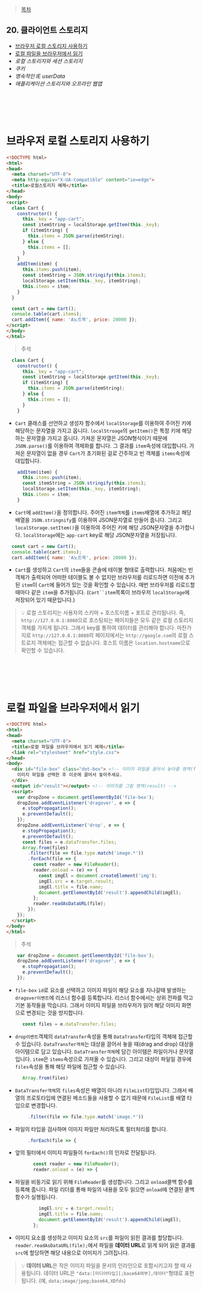 > [목차](index.md)  
## 20. 클라이언트 스토리지
- [브라우저 로컬 스토리지 사용하기](#브라우저-로컬-스토리지-사용하기)
- [로컬 파일을 브라우저에서 읽기](#로컬-파일을-브라우저에서-읽기)
- *로컬 스토리지와 세션 스토리지*
- *쿠키*
- *영속적인 IE userData*
- *애플리케이션 스토리지와 오프라인 웹앱*

<br><br>
<br><br>






# 브라우저 로컬 스토리지 사용하기
```html
<!DOCTYPE html>
<html>
<head>
  <meta charset="UTF-8">
  <meta http-equiv="X-UA-Compatible" content="ie=edge">  
  <title>로컬스토리지 예제</title>
</head>
<body>
<script>
  class Cart {
    constructor() {
      this._key = "app-cart";
      const itemString = localStorage.getItem(this._key);
      if (itemString) {
        this.items = JSON.parse(itemString);
      } else {
        this.items = [];
      }
    }
    addItem(item) {
      this.items.push(item);
      const itemString = JSON.stringify(this.items);
      localStorage.setItem(this._key, itemString);
      this.items = item;
    }
  }

  const cart = new Cart();
  console.table(cart.items);
  cart.addItem({ name: 'A노트북', price: 20000 });
</script>
</body>
</html>
```  
> 주석
```javascript
  class Cart {
    constructor() {
      this._key = "app-cart";
      const itemString = localStorage.getItem(this._key);
      if (itemString) {
        this.items = JSON.parse(itemString);
      } else {
        this.items = [];
      }
    }
```
- `Cart` 클래스를 선언하고 생성자 함수에서 `localStorage`를 이용하여 주어진 키에 해당하는 문자열을 가지고 옵니다. `localStroage`의
 `getItem()`은 특정 키에 해당하는 문자열을 가지고 옵니다. 가져온 문자열은 JSON형식이기 때문에 `JSON.parse()`를 이용하여 객체화를 합니다.
 그 결과를 `item`속성에 대입합니다. 가져온 문자열이 없을 경우 `Cart`가 초기화된 걸로 간주하고 빈 객체를 `items`속성에 대입합니다.  
```javascript
    addItem(item) {
      this.items.push(item);
      const itemString = JSON.stringify(this.items);
      localStorage.setItem(this._key, itemString);
      this.items = item;
    }
```
- `Cart`에 `addItem()`을 정의합니다. 주어진 `item객체`를 `items`배열에 추가하고 해당 배열을 `JSON.stringnify`를 이용하여 JSON문자열로
 만들어 줍니다. 그리고 `localStorage.setItem()`을 이용하여 주어진 키에 해당 JSON문자열을 추가합니다. `localStorage`에는
 `app-cart` key로 해당 JSON문자열을 저장됩니다.  
```javascript
  const cart = new Cart();
  console.table(cart.items);
  cart.addItem({ name: 'A노트북', price: 20000 });
```
- `Cart`를 생성하고 `Cart`의 `item`들을 콘솔에 테이블 형태로 출력합니다. 처음에는 빈 객체가 출력되어
 어떠한 테이블도 볼 수 없지만 브라우저를 리로드하면 이전에 추가된 `item`이 `Cart`에 들어가 있는 것을 확인할 수 있습니다.
 매번 브라우저를 리로드할 때마다 같은 `item`을 추가됩니다. (`Cart``item`목록이 브라우저 `localStorage`에 저장되어 있기 때문입니다.)  
> :bulb: 로컬 스토리지는 사용자의 스키마 + 호스트이름 + 포트로 관리됩니다. 즉, `http://127.0.0.1:8080`으로 호스팅되는 페이지들은 모두 같은 로컬
 스토리지 객체를 가지게 됩니다. 그래서 key를 통하여 데이터를 관리해야 합니다. 마찬가지로 `http://127.0.0.1:8080`의 페이지에서는
 `http://google.com`의 로컬 스트로지 객체에는 접근할 수 없습니다. 호스트 이름은 `location.hostname`으로 확인할 수 있습니다.  

<br><br>
<br><br>






# 로컬 파일을 브라우저에서 읽기
```html
<!DOCTYPE html>
<html>
<head>
  <meta charset="UTF-8"> 
  <title>로컬 파일을 브라우저에서 읽기 예제</title>
  <link rel="stylesheet" href="style.css">
</head>
<body>
  <div id="file-box" class="dot-box"> <!-- 이미지 파일을 끌어서 놓아줄 영역(file-box) -->
    이미지 파일을 선택한 후 이곳에 끌어서 놓아주세요.
  </div>
  <output id="result"></output> <!-- 이미지를 그릴 영역(result) -->
  <script>
    var dropZone = document.getElementById('file-box');
    dropZone.addEventListener('dragover', e => {
      e.stopPropagation();
      e.preventDefault();
    });
    dropZone.addEventListener('drop', e => {
      e.stopPropagation();
      e.preventDefault();
      const files = e.dataTransfer.files;      
      Array.from(files)
        .filter(file => file.type.match('image.*'))
        .forEach(file => {
          const reader = new FileReader();
          reader.onload = (e) => {
            const imgEl = document.createElement('img');
            imgEl.src = e.target.result;
            imgEl.title = file.name;
            document.getElementById('result').appendChild(imgEl);
          };
          reader.readAsDataURL(file);
        });
    });
  </script>
</body>
</html>
```
> 주석
```javascript
    var dropZone = document.getElementById('file-box');
    dropZone.addEventListener('dragover', e => {
      e.stopPropagation();
      e.preventDefault();
    });
```
- `file-box` `id`로 요소를 선택하고 이미지 파일이 해당 요소를 지나갈때 발생하는 `dragover이벤트`에 리스너 함수를 등록합니다.
 리스너 함수에서는 상위 전파를 막고 기본 동작들을 막습니다. 그래서 이미지 파일을 브라우저가 읽어 해당 이미지 화면으로 변경되는 것을 방지합니다.  
```javascript
      const files = e.dataTransfer.files;      
```
- `drop이벤트`객체의 `dataTransfer`속성을 통해 `DataTransfer`타입의 객체에 접근할 수 있습니다.
 `DataTransfer객체`는 대상을 끌어서 놓을 때(drag and drop) 대상을 아이템으로 담고 있습니다.
 `DataTransfer객체`에 담긴 아이템은 파일이거나 문자열입니다. `item`은 `items`속성으로 가져올 수 있습니다.
 그리고 대상이 파일일 경우에 `files`속성을 통해 해당 파일에 접근할 수 있습니다.  
```javascript
      Array.from(files)
```
- `DataTransfer객체`의 `files`속성은 배열이 아니라 `FileList`타입입니다. 그래서 배열의 프로토타입에 연결된 메소드들을 사용할 수
 없기 때문에 `FileList`를 배열 타입으로 변경합니다.
```javascript
        .filter(file => file.type.match('image.*'))
```
- 파일의 타입을 검사하며 이미지 파일만 처리하도록 필터처리를 합니다.  
```javascript
        .forEach(file => {
```
- 앞의 필터에서 이미지 파일들이 `forEach()`의 인자로 전달됩니다.  
```javascript
          const reader = new FileReader();
          reader.onload = (e) => {
```
- 파일을 비동기로 읽기 위해 `FileReader`를 생성합니다. 그리고 `onload`콜백 함수를 등록해 줍니다.
 파일 리더를 통해 파일의 내용을 모두 읽으면 `onload`에 연결된 콜백 함수가 실행됩니다.  
```javascript
            imgEl.src = e.target.result;
            imgEl.title = file.name;
            document.getElementById('result').appendChild(imgEl);
          };
```
- 이미지 요소를 생성하고 이미지 요소의 `src`를 파일이 읽힌 결과를 할당합니다. `reader.readAsDataURL(file);`에서
 파일을 **데이터 URL**로 읽게 되어 읽은 결과를 `src`에 할당하면 해당 내용으로 이미지가 그려집니다.  
> :bulb: **데이터 URL**은 작은 이미지 파일을 문서의 인라인으로 포함시키고자 할 때 사용됩니다. 데이터 URL은
 `"data:[미디어타입][;base64여부],데이터"`형태로 표현됩니다. (예, `data;image/jpeg;base64,XDfds`)  
<br>